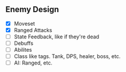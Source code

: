 ## Enemy Design
- [x] Moveset
- [x] Ranged Attacks
- [ ] State Feedback, like if they're dead
- [ ] Debuffs
- [ ] Abilites
- [ ] Class like tags. Tank, DPS, healer, boss, etc.
- [ ] AI: Ranged, etc.